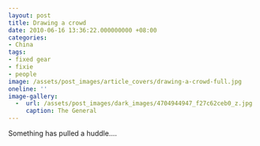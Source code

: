 ```yaml
---
layout: post
title: Drawing a crowd
date: 2010-06-16 13:36:22.000000000 +08:00
categories:
- China
tags:
- fixed gear
- fixie
- people
image: /assets/post_images/article_covers/drawing-a-crowd-full.jpg
oneline: ''
image-gallery:
  -  url: /assets/post_images/dark_images/4704944947_f27c62ceb0_z.jpg
     caption: The General
---
```

Something has pulled a huddle....

